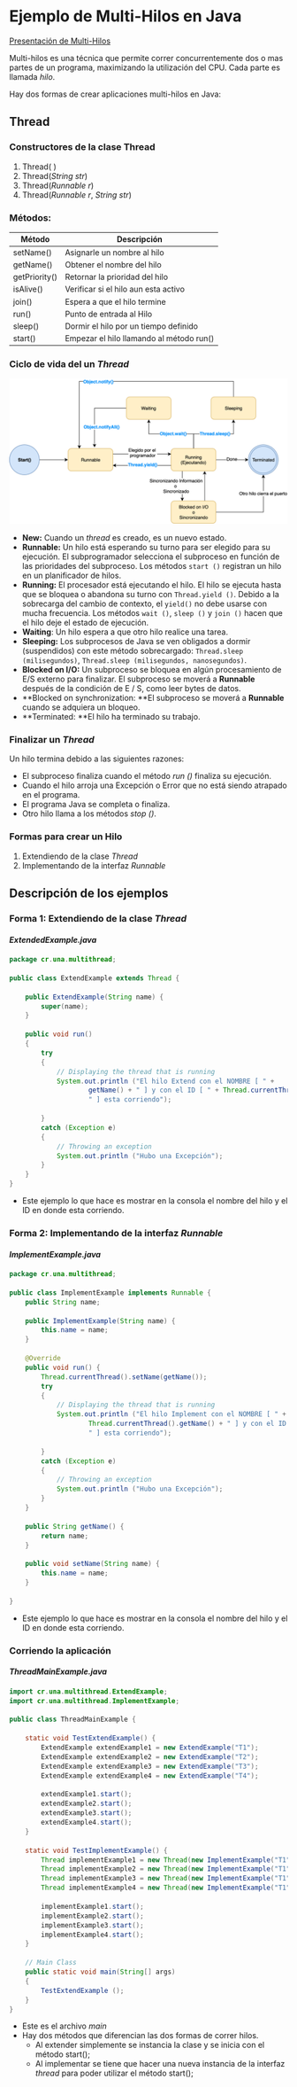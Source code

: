 # Ejemplo de Multi-Hilos en Java

[Presentación de Multi-Hilos](https://docs.google.com/presentation/d/17d8v_SIISXmbSzzQOz8zVEr5YMDnFbYGopM00RqAFdM/edit?usp=sharing)

Multi-hilos es una técnica que permite correr concurrentemente dos o mas partes de un programa, maximizando la utilización del CPU. Cada parte es llamada *hilo*.

Hay dos formas de crear aplicaciones multi-hilos en Java:

##           Thread

### Constructores de la clase Thread

1. Thread( )
2. Thread(*String str*)
3. Thread(*Runnable r*)
4. Thread(*Runnable r*, *String str*)

### Métodos:

| Método        | **D**escripción                          |
| ------------- | ---------------------------------------- |
| setName()     | Asignarle un nombre al hilo              |
| getName()     | Obtener el nombre del hilo               |
| getPriority() | Retornar la prioridad del hilo           |
| isAlive()     | Verificar si el hilo aun esta activo     |
| join()        | Espera a que el hilo termine             |
| run()         | Punto de entrada al Hilo                 |
| sleep()       | Dormir el hilo por un tiempo definido    |
| start()       | Empezar el hilo llamando al método run() |

### Ciclo de vida del un *Thread* 

![Ciclo de vida de un Thread](Java-Life-Cycle-Thread.png)

- **New:** Cuando un *thread* es creado, es un nuevo estado.
- **Runnable:** Un hilo está esperando su turno para ser elegido para su ejecución. El subprogramador selecciona el subproceso en función de las prioridades del subproceso. Los métodos `start ()` registran un hilo en un planificador de hilos.
- **Running:** El procesador está ejecutando el hilo. El hilo se ejecuta hasta que se bloquea o abandona su turno con `Thread.yield ()`. Debido a la sobrecarga del cambio de contexto, el `yield()` no debe usarse con mucha frecuencia. Los métodos `wait ()`, `sleep ()` y `join ()` hacen que el hilo deje el estado de ejecución.
- **Waiting**: Un hilo espera a que otro hilo realice una tarea.
- **Sleeping:** Los subprocesos de Java se ven obligados a dormir (suspendidos) con este método sobrecargado: `Thread.sleep (milisegundos)`, `Thread.sleep (milisegundos, nanosegundos)`.
- **Blocked on I/O:** Un subproceso se bloquea en algún procesamiento de E/S externo para finalizar. El subproceso se moverá a **Runnable** después de la condición de E / S, como leer bytes de datos.
- **Blocked on synchronization: **El subproceso se moverá a **Runnable** cuando se adquiera un bloqueo.
- **Terminated: **El hilo ha terminado su trabajo.

### Finalizar un *Thread*

Un hilo termina debido a las siguientes razones:

- El subproceso finaliza cuando el método *run ()* finaliza su ejecución.
- Cuando el hilo arroja una Excepción o Error que no está siendo atrapado en el programa.
- El programa Java se completa o finaliza.
- Otro hilo llama a los métodos *stop ()*.

### Formas para crear un Hilo

1. Extendiendo de la clase *Thread*
2. Implementando de la interfaz *Runnable*

## Descripción de los ejemplos

### Forma 1: Extendiendo de la clase *Thread*

#### *ExtendedExample.java*

```java
package cr.una.multithread;

public class ExtendExample extends Thread {

    public ExtendExample(String name) {
        super(name);
    }

    public void run()
    {
        try
        {
            // Displaying the thread that is running
            System.out.println ("El hilo Extend con el NOMBRE [ " +
                    getName() + " ] y con el ID [ " + Thread.currentThread().getId() +
                    " ] esta corriendo");

        }
        catch (Exception e)
        {
            // Throwing an exception
            System.out.println ("Hubo una Excepción");
        }
    }
}

```

- Este ejemplo lo que hace es mostrar en la consola el nombre del hilo y el ID en donde esta corriendo.

### Forma 2: Implementando de la interfaz *Runnable*

#### *ImplementExample.java*

```java
package cr.una.multithread;

public class ImplementExample implements Runnable {
    public String name;

    public ImplementExample(String name) {
        this.name = name;
    }

    @Override
    public void run() {
        Thread.currentThread().setName(getName());
        try
        {
            // Displaying the thread that is running
            System.out.println ("El hilo Implement con el NOMBRE [ " +
                    Thread.currentThread().getName() + " ] y con el ID [ " + Thread.currentThread().getId() +
                    " ] esta corriendo");

        }
        catch (Exception e)
        {
            // Throwing an exception
            System.out.println ("Hubo una Excepción");
        }
    }

    public String getName() {
        return name;
    }

    public void setName(String name) {
        this.name = name;
    }

}

```

- Este ejemplo lo que hace es mostrar en la consola el nombre del hilo y el ID en donde esta corriendo.

### Corriendo la aplicación

#### *ThreadMainExample.java*

```java
import cr.una.multithread.ExtendExample;
import cr.una.multithread.ImplementExample;

public class ThreadMainExample {

    static void TestExtendExample() {
        ExtendExample extendExample1 = new ExtendExample("T1");
        ExtendExample extendExample2 = new ExtendExample("T2");
        ExtendExample extendExample3 = new ExtendExample("T3");
        ExtendExample extendExample4 = new ExtendExample("T4");

        extendExample1.start();
        extendExample2.start();
        extendExample3.start();
        extendExample4.start();
    }

    static void TestImplementExample() {
        Thread implementExample1 = new Thread(new ImplementExample("T1"));
        Thread implementExample2 = new Thread(new ImplementExample("T1"));
        Thread implementExample3 = new Thread(new ImplementExample("T1"));
        Thread implementExample4 = new Thread(new ImplementExample("T1"));

        implementExample1.start();
        implementExample2.start();
        implementExample3.start();
        implementExample4.start();
    }

    // Main Class
    public static void main(String[] args)
    {
        TestExtendExample ();
    }
}
```

- Este es el archivo *main*
- Hay dos métodos que diferencian las dos formas de correr hilos.
  - Al extender simplemente se instancia la clase y se inicia con el método start();
  - Al implementar se tiene que hacer una nueva instancia de la interfaz *thread* para poder utilizar el método start();